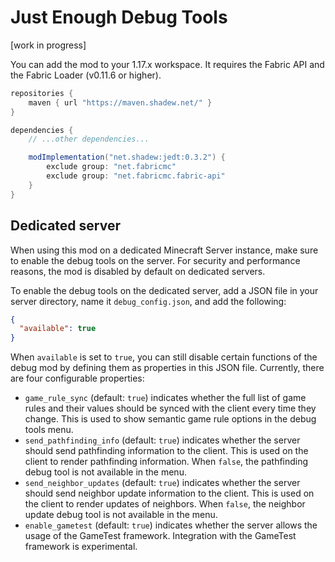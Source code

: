 # Just Enough Debug Tools

[work in progress]

You can add the mod to your 1.17.x workspace. It requires the Fabric API and the Fabric Loader (v0.11.6 or higher).

```groovy
repositories {
    maven { url "https://maven.shadew.net/" }
}

dependencies {
    // ...other dependencies...

    modImplementation("net.shadew:jedt:0.3.2") {
        exclude group: "net.fabricmc"
        exclude group: "net.fabricmc.fabric-api"
    }
}
```

## Dedicated server

When using this mod on a dedicated Minecraft Server instance, make sure to enable the debug tools on the server. For
security and performance reasons, the mod is disabled by default on dedicated servers.

To enable the debug tools on the dedicated server, add a JSON file in your server directory, name it
`debug_config.json`, and add the following:

```json
{
  "available": true
}
```

When `available` is set to `true`, you can still disable certain functions of the debug mod by defining them as
properties in this JSON file. Currently, there are four configurable properties:

- `game_rule_sync` (default: `true`) indicates whether the full list of game rules and their values should be synced
  with the client every time they change. This is used to show semantic game rule options in the debug tools menu.
- `send_pathfinding_info` (default: `true`) indicates whether the server should send pathfinding information to the
  client. This is used on the client to render pathfinding information. When `false`, the pathfinding debug tool is not
  available in the menu.
- `send_neighbor_updates` (default: `true`) indicates whether the server should send neighbor update information to the
  client. This is used on the client to render updates of neighbors. When `false`, the neighbor update debug tool is not
  available in the menu.
- `enable_gametest` (default: `true`) indicates whether the server allows the usage of the GameTest framework.
  Integration with the GameTest framework is experimental.

